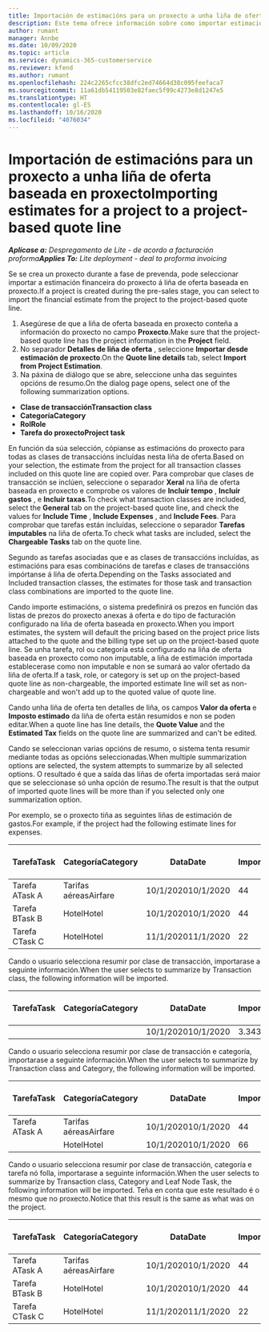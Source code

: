 ```yaml
---
title: Importación de estimacións para un proxecto a unha liña de oferta baseada en proxecto
description: Este tema ofrece información sobre como importar estimacións dun proxecto a unha liña de oferta.
author: rumant
manager: Annbe
ms.date: 10/09/2020
ms.topic: article
ms.service: dynamics-365-customerservice
ms.reviewer: kfend
ms.author: rumant
ms.openlocfilehash: 224c2265cfcc38dfc2ed74664d38c095feefaca7
ms.sourcegitcommit: 11a61db54119503e82faec5f99c4273e8d1247e5
ms.translationtype: HT
ms.contentlocale: gl-ES
ms.lasthandoff: 10/16/2020
ms.locfileid: "4076034"
---
```

# <a name="importing-estimates-for-a-project-to-a-project-based-quote-line"></a><span data-ttu-id="c68ca-103">Importación de estimacións para un proxecto a unha liña de oferta baseada en proxecto</span><span class="sxs-lookup"><span data-stu-id="c68ca-103">Importing estimates for a project to a project-based quote line</span></span>

<span data-ttu-id="c68ca-104">_**Aplícase a:** Despregamento de Lite - de acordo a facturación proforma_</span><span class="sxs-lookup"><span data-stu-id="c68ca-104">_**Applies To:** Lite deployment - deal to proforma invoicing_</span></span>

<span data-ttu-id="c68ca-105">Se se crea un proxecto durante a fase de prevenda, pode seleccionar importar a estimación financeira do proxecto á liña de oferta baseada en proxecto.</span><span class="sxs-lookup"><span data-stu-id="c68ca-105">If a project is created during the pre-sales stage, you can select to import the financial estimate from the project to the project-based quote line.</span></span>

1. <span data-ttu-id="c68ca-106">Asegúrese de que a liña de oferta baseada en proxecto conteña a información do proxecto no campo **Proxecto**.</span><span class="sxs-lookup"><span data-stu-id="c68ca-106">Make sure that the project-based quote line has the project information in the **Project** field.</span></span>
2. <span data-ttu-id="c68ca-107">No separador **Detalles de liña de oferta** , seleccione **Importar desde estimación de proxecto**.</span><span class="sxs-lookup"><span data-stu-id="c68ca-107">On the **Quote line details** tab, select **Import from Project Estimation**.</span></span>
3. <span data-ttu-id="c68ca-108">Na páxina de diálogo que se abre, seleccione unha das seguintes opcións de resumo.</span><span class="sxs-lookup"><span data-stu-id="c68ca-108">On the dialog page opens, select one of the following summarization options.</span></span>

  - <span data-ttu-id="c68ca-109">**Clase de transacción**</span><span class="sxs-lookup"><span data-stu-id="c68ca-109">**Transaction class**</span></span>
  - <span data-ttu-id="c68ca-110">**Categoría**</span><span class="sxs-lookup"><span data-stu-id="c68ca-110">**Category**</span></span>
  - <span data-ttu-id="c68ca-111">**Rol**</span><span class="sxs-lookup"><span data-stu-id="c68ca-111">**Role**</span></span> 
  - <span data-ttu-id="c68ca-112">**Tarefa do proxecto**</span><span class="sxs-lookup"><span data-stu-id="c68ca-112">**Project task**</span></span>

<span data-ttu-id="c68ca-113">En función da súa selección, cópianse as estimacións do proxecto para todas as clases de transaccións incluídas nesta liña de oferta.</span><span class="sxs-lookup"><span data-stu-id="c68ca-113">Based on your selection, the estimate from the project for all transaction classes included on this quote line are copied over.</span></span> <span data-ttu-id="c68ca-114">Para comprobar que clases de transacción se inclúen, seleccione o separador **Xeral** na liña de oferta baseada en proxecto e comprobe os valores de **Incluír tempo** , **Incluír gastos** , e **Incluír taxas**.</span><span class="sxs-lookup"><span data-stu-id="c68ca-114">To check what transaction classes are included, select the **General** tab on the project-based quote line, and check the values for **Include Time** , **Include Expenses** , and **Include Fees**.</span></span>  <span data-ttu-id="c68ca-115">Para comprobar que tarefas están incluídas, seleccione o separador **Tarefas imputables** na liña de oferta.</span><span class="sxs-lookup"><span data-stu-id="c68ca-115">To check what tasks are included, select the **Chargeable Tasks** tab on the quote line.</span></span>

<span data-ttu-id="c68ca-116">Segundo as tarefas asociadas que e as clases de transaccións incluídas, as estimacións para esas combinacións de tarefas e clases de transaccións impórtanse á liña de oferta.</span><span class="sxs-lookup"><span data-stu-id="c68ca-116">Depending on the Tasks associated and Included transaction classes, the estimates for those task and transaction class combinations are imported to the quote line.</span></span>

<span data-ttu-id="c68ca-117">Cando importe estimacións, o sistema predefinirá os prezos en función das listas de prezos do proxecto anexas á oferta e do tipo de facturación configurado na liña de oferta baseada en proxecto.</span><span class="sxs-lookup"><span data-stu-id="c68ca-117">When you import estimates, the system will default the pricing based on the project price lists attached to the quote and the billing type set up on the project-based quote line.</span></span> <span data-ttu-id="c68ca-118">Se unha tarefa, rol ou categoría está configurado na liña de oferta baseada en proxecto como non imputable, a liña de estimación importada establecerase como non imputable e non se sumará ao valor ofertado da liña de oferta.</span><span class="sxs-lookup"><span data-stu-id="c68ca-118">If a task, role, or category is set up on the project-based quote line as non-chargeable, the imported estimate line will set as non-chargeable and won't add up to the quoted value of quote line.</span></span>

<span data-ttu-id="c68ca-119">Cando unha liña de oferta ten detalles de liña, os campos **Valor da oferta** e **Imposto estimado** da liña de oferta están resumidos e non se poden editar.</span><span class="sxs-lookup"><span data-stu-id="c68ca-119">When a quote line has line details, the **Quote Value** and the **Estimated Tax** fields on the quote line are summarized and can't be edited.</span></span>

<span data-ttu-id="c68ca-120">Cando se seleccionan varias opcións de resumo, o sistema tenta resumir mediante todas as opcións seleccionadas.</span><span class="sxs-lookup"><span data-stu-id="c68ca-120">When multiple summarization options are selected, the system attempts to summarize by all selected options.</span></span> <span data-ttu-id="c68ca-121">O resultado é que a saída das liñas de oferta importadas será maior que se seleccionase só unha opción de resumo.</span><span class="sxs-lookup"><span data-stu-id="c68ca-121">The result is that the output of imported quote lines will be more than if you selected only one summarization option.</span></span>

<span data-ttu-id="c68ca-122">Por exemplo, se o proxecto tiña as seguintes liñas de estimación de gastos.</span><span class="sxs-lookup"><span data-stu-id="c68ca-122">For example, if the project had the following estimate lines for expenses.</span></span>

| <span data-ttu-id="c68ca-123">Tarefa</span><span class="sxs-lookup"><span data-stu-id="c68ca-123">Task</span></span> | <span data-ttu-id="c68ca-124">Categoría</span><span class="sxs-lookup"><span data-stu-id="c68ca-124">Category</span></span> | <span data-ttu-id="c68ca-125">Data</span><span class="sxs-lookup"><span data-stu-id="c68ca-125">Date</span></span> | <span data-ttu-id="c68ca-126">Importe</span><span class="sxs-lookup"><span data-stu-id="c68ca-126">Quantity</span></span> | <span data-ttu-id="c68ca-127">Prezo por unidade</span><span class="sxs-lookup"><span data-stu-id="c68ca-127">Unit price</span></span> | <span data-ttu-id="c68ca-128">Importe </span><span class="sxs-lookup"><span data-stu-id="c68ca-128">Amount</span></span> |
| --- | --- | --- | --- | --- | --- |
| <span data-ttu-id="c68ca-129">Tarefa A</span><span class="sxs-lookup"><span data-stu-id="c68ca-129">Task A</span></span> | <span data-ttu-id="c68ca-130">Tarifas aéreas</span><span class="sxs-lookup"><span data-stu-id="c68ca-130">Airfare</span></span> | <span data-ttu-id="c68ca-131">10/1/2020</span><span class="sxs-lookup"><span data-stu-id="c68ca-131">10/1/2020</span></span> | <span data-ttu-id="c68ca-132">4</span><span class="sxs-lookup"><span data-stu-id="c68ca-132">4</span></span> | <span data-ttu-id="c68ca-133">400</span><span class="sxs-lookup"><span data-stu-id="c68ca-133">400</span></span> | <span data-ttu-id="c68ca-134">1600</span><span class="sxs-lookup"><span data-stu-id="c68ca-134">1600</span></span> |
| <span data-ttu-id="c68ca-135">Tarefa B</span><span class="sxs-lookup"><span data-stu-id="c68ca-135">Task B</span></span> | <span data-ttu-id="c68ca-136">Hotel</span><span class="sxs-lookup"><span data-stu-id="c68ca-136">Hotel</span></span> | <span data-ttu-id="c68ca-137">10/1/2020</span><span class="sxs-lookup"><span data-stu-id="c68ca-137">10/1/2020</span></span> | <span data-ttu-id="c68ca-138">4</span><span class="sxs-lookup"><span data-stu-id="c68ca-138">4</span></span> | <span data-ttu-id="c68ca-139">200</span><span class="sxs-lookup"><span data-stu-id="c68ca-139">200</span></span> | <span data-ttu-id="c68ca-140">800</span><span class="sxs-lookup"><span data-stu-id="c68ca-140">800</span></span> |
| <span data-ttu-id="c68ca-141">Tarefa C</span><span class="sxs-lookup"><span data-stu-id="c68ca-141">Task C</span></span> | <span data-ttu-id="c68ca-142">Hotel</span><span class="sxs-lookup"><span data-stu-id="c68ca-142">Hotel</span></span> | <span data-ttu-id="c68ca-143">11/1/2020</span><span class="sxs-lookup"><span data-stu-id="c68ca-143">11/1/2020</span></span> | <span data-ttu-id="c68ca-144">2</span><span class="sxs-lookup"><span data-stu-id="c68ca-144">2</span></span> | <span data-ttu-id="c68ca-145">200</span><span class="sxs-lookup"><span data-stu-id="c68ca-145">200</span></span> | <span data-ttu-id="c68ca-146">400</span><span class="sxs-lookup"><span data-stu-id="c68ca-146">400</span></span> |

<span data-ttu-id="c68ca-147">Cando o usuario selecciona resumir por clase de transacción, importarase a seguinte información.</span><span class="sxs-lookup"><span data-stu-id="c68ca-147">When the user selects to summarize by Transaction class, the following information will be imported.</span></span>

| <span data-ttu-id="c68ca-148">Tarefa</span><span class="sxs-lookup"><span data-stu-id="c68ca-148">Task</span></span> | <span data-ttu-id="c68ca-149">Categoría</span><span class="sxs-lookup"><span data-stu-id="c68ca-149">Category</span></span> | <span data-ttu-id="c68ca-150">Data</span><span class="sxs-lookup"><span data-stu-id="c68ca-150">Date</span></span> | <span data-ttu-id="c68ca-151">Importe</span><span class="sxs-lookup"><span data-stu-id="c68ca-151">Quantity</span></span> | <span data-ttu-id="c68ca-152">Prezo por unidade</span><span class="sxs-lookup"><span data-stu-id="c68ca-152">Unit price</span></span> | <span data-ttu-id="c68ca-153">Importe </span><span class="sxs-lookup"><span data-stu-id="c68ca-153">Amount</span></span> |
| --- | --- | --- | --- | --- | --- |
|||<span data-ttu-id="c68ca-154">10/1/2020</span><span class="sxs-lookup"><span data-stu-id="c68ca-154">10/1/2020</span></span> | <span data-ttu-id="c68ca-155">3.34</span><span class="sxs-lookup"><span data-stu-id="c68ca-155">3.34</span></span> | <span data-ttu-id="c68ca-156">840</span><span class="sxs-lookup"><span data-stu-id="c68ca-156">840</span></span> | <span data-ttu-id="c68ca-157">2800</span><span class="sxs-lookup"><span data-stu-id="c68ca-157">2800</span></span> |

<span data-ttu-id="c68ca-158">Cando o usuario selecciona resumir por clase de transacción e categoría, importarase a seguinte información.</span><span class="sxs-lookup"><span data-stu-id="c68ca-158">When the user selects to summarize by Transaction class and Category, the following information will be imported.</span></span>

| <span data-ttu-id="c68ca-159">Tarefa</span><span class="sxs-lookup"><span data-stu-id="c68ca-159">Task</span></span> | <span data-ttu-id="c68ca-160">Categoría</span><span class="sxs-lookup"><span data-stu-id="c68ca-160">Category</span></span> | <span data-ttu-id="c68ca-161">Data</span><span class="sxs-lookup"><span data-stu-id="c68ca-161">Date</span></span> | <span data-ttu-id="c68ca-162">Importe</span><span class="sxs-lookup"><span data-stu-id="c68ca-162">Quantity</span></span> | <span data-ttu-id="c68ca-163">Prezo por unidade</span><span class="sxs-lookup"><span data-stu-id="c68ca-163">Unit price</span></span> | <span data-ttu-id="c68ca-164">Importe </span><span class="sxs-lookup"><span data-stu-id="c68ca-164">Amount</span></span> |
| --- | --- | --- | --- | --- | --- |
| <span data-ttu-id="c68ca-165">Tarefa A</span><span class="sxs-lookup"><span data-stu-id="c68ca-165">Task A</span></span> | <span data-ttu-id="c68ca-166">Tarifas aéreas</span><span class="sxs-lookup"><span data-stu-id="c68ca-166">Airfare</span></span> | <span data-ttu-id="c68ca-167">10/1/2020</span><span class="sxs-lookup"><span data-stu-id="c68ca-167">10/1/2020</span></span> | <span data-ttu-id="c68ca-168">4</span><span class="sxs-lookup"><span data-stu-id="c68ca-168">4</span></span> | <span data-ttu-id="c68ca-169">400</span><span class="sxs-lookup"><span data-stu-id="c68ca-169">400</span></span> | <span data-ttu-id="c68ca-170">1600</span><span class="sxs-lookup"><span data-stu-id="c68ca-170">1600</span></span> |
| | <span data-ttu-id="c68ca-171">Hotel</span><span class="sxs-lookup"><span data-stu-id="c68ca-171">Hotel</span></span> | <span data-ttu-id="c68ca-172">10/1/2020</span><span class="sxs-lookup"><span data-stu-id="c68ca-172">10/1/2020</span></span> | <span data-ttu-id="c68ca-173">6</span><span class="sxs-lookup"><span data-stu-id="c68ca-173">6</span></span> | <span data-ttu-id="c68ca-174">200</span><span class="sxs-lookup"><span data-stu-id="c68ca-174">200</span></span> | <span data-ttu-id="c68ca-175">1200</span><span class="sxs-lookup"><span data-stu-id="c68ca-175">1200</span></span> |

<span data-ttu-id="c68ca-176">Cando o usuario selecciona resumir por clase de transacción, categoría e tarefa nó folla, importarase a seguinte información.</span><span class="sxs-lookup"><span data-stu-id="c68ca-176">When the user selects to summarize by Transaction class, Category and Leaf Node Task, the following information will be imported.</span></span> <span data-ttu-id="c68ca-177">Teña en conta que este resultado é o mesmo que no proxecto.</span><span class="sxs-lookup"><span data-stu-id="c68ca-177">Notice that this result is the same as what was on the project.</span></span>

| <span data-ttu-id="c68ca-178">Tarefa</span><span class="sxs-lookup"><span data-stu-id="c68ca-178">Task</span></span> | <span data-ttu-id="c68ca-179">Categoría</span><span class="sxs-lookup"><span data-stu-id="c68ca-179">Category</span></span> | <span data-ttu-id="c68ca-180">Data</span><span class="sxs-lookup"><span data-stu-id="c68ca-180">Date</span></span> | <span data-ttu-id="c68ca-181">Importe</span><span class="sxs-lookup"><span data-stu-id="c68ca-181">Quantity</span></span> | <span data-ttu-id="c68ca-182">Prezo por unidade</span><span class="sxs-lookup"><span data-stu-id="c68ca-182">Unit price</span></span> | <span data-ttu-id="c68ca-183">Importe </span><span class="sxs-lookup"><span data-stu-id="c68ca-183">Amount</span></span> |
| --- | --- | --- | --- | --- | --- |
| <span data-ttu-id="c68ca-184">Tarefa A</span><span class="sxs-lookup"><span data-stu-id="c68ca-184">Task A</span></span> | <span data-ttu-id="c68ca-185">Tarifas aéreas</span><span class="sxs-lookup"><span data-stu-id="c68ca-185">Airfare</span></span> | <span data-ttu-id="c68ca-186">10/1/2020</span><span class="sxs-lookup"><span data-stu-id="c68ca-186">10/1/2020</span></span> | <span data-ttu-id="c68ca-187">4</span><span class="sxs-lookup"><span data-stu-id="c68ca-187">4</span></span> | <span data-ttu-id="c68ca-188">400</span><span class="sxs-lookup"><span data-stu-id="c68ca-188">400</span></span> | <span data-ttu-id="c68ca-189">1600</span><span class="sxs-lookup"><span data-stu-id="c68ca-189">1600</span></span> |
| <span data-ttu-id="c68ca-190">Tarefa B</span><span class="sxs-lookup"><span data-stu-id="c68ca-190">Task B</span></span> | <span data-ttu-id="c68ca-191">Hotel</span><span class="sxs-lookup"><span data-stu-id="c68ca-191">Hotel</span></span> | <span data-ttu-id="c68ca-192">10/1/2020</span><span class="sxs-lookup"><span data-stu-id="c68ca-192">10/1/2020</span></span> | <span data-ttu-id="c68ca-193">4</span><span class="sxs-lookup"><span data-stu-id="c68ca-193">4</span></span> | <span data-ttu-id="c68ca-194">200</span><span class="sxs-lookup"><span data-stu-id="c68ca-194">200</span></span> | <span data-ttu-id="c68ca-195">800</span><span class="sxs-lookup"><span data-stu-id="c68ca-195">800</span></span> |
| <span data-ttu-id="c68ca-196">Tarefa C</span><span class="sxs-lookup"><span data-stu-id="c68ca-196">Task C</span></span> | <span data-ttu-id="c68ca-197">Hotel</span><span class="sxs-lookup"><span data-stu-id="c68ca-197">Hotel</span></span> | <span data-ttu-id="c68ca-198">11/1/2020</span><span class="sxs-lookup"><span data-stu-id="c68ca-198">11/1/2020</span></span> | <span data-ttu-id="c68ca-199">2</span><span class="sxs-lookup"><span data-stu-id="c68ca-199">2</span></span> | <span data-ttu-id="c68ca-200">200</span><span class="sxs-lookup"><span data-stu-id="c68ca-200">200</span></span> | <span data-ttu-id="c68ca-201">400</span><span class="sxs-lookup"><span data-stu-id="c68ca-201">400</span></span> |
